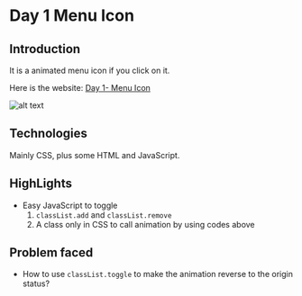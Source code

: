 # Day 1 Menu Icon
## Introduction
It is a animated menu icon if you click on it.

Here is the website: [Day 1- Menu Icon](https://louuu03.github.io/EverydayLilChallenge/D1-MenuIcon/MenuIcon.html)


![alt text](./Icon/gif.gif)


## Technologies
Mainly CSS, plus some HTML and JavaScript.

## HighLights
* Easy JavaScript to toggle
    1.  ``` classList.add ``` and  ``` classList.remove ```
    2. A class only in CSS to call animation by using codes above


## Problem faced
* How to use ``` classList.toggle ``` to make the animation reverse to the origin status?
